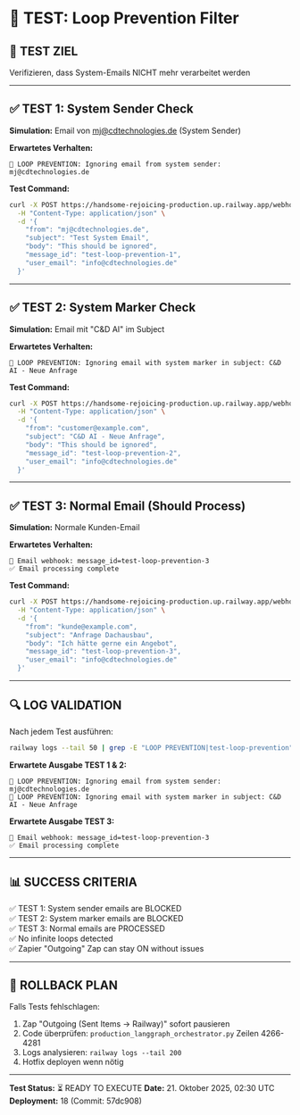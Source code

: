 # 🧪 TEST: Loop Prevention Filter

## 🎯 TEST ZIEL
Verifizieren, dass System-Emails NICHT mehr verarbeitet werden

---

## ✅ TEST 1: System Sender Check

**Simulation:** Email von mj@cdtechnologies.de (System Sender)

**Erwartetes Verhalten:**
```
🚫 LOOP PREVENTION: Ignoring email from system sender: mj@cdtechnologies.de
```

**Test Command:**
```bash
curl -X POST https://handsome-rejoicing-production.up.railway.app/webhook/ai-email/outgoing \
  -H "Content-Type: application/json" \
  -d '{
    "from": "mj@cdtechnologies.de",
    "subject": "Test System Email",
    "body": "This should be ignored",
    "message_id": "test-loop-prevention-1",
    "user_email": "info@cdtechnologies.de"
  }'
```

---

## ✅ TEST 2: System Marker Check

**Simulation:** Email mit "C&D AI" im Subject

**Erwartetes Verhalten:**
```
🚫 LOOP PREVENTION: Ignoring email with system marker in subject: C&D AI - Neue Anfrage
```

**Test Command:**
```bash
curl -X POST https://handsome-rejoicing-production.up.railway.app/webhook/ai-email/outgoing \
  -H "Content-Type: application/json" \
  -d '{
    "from": "customer@example.com",
    "subject": "C&D AI - Neue Anfrage",
    "body": "This should be ignored",
    "message_id": "test-loop-prevention-2",
    "user_email": "info@cdtechnologies.de"
  }'
```

---

## ✅ TEST 3: Normal Email (Should Process)

**Simulation:** Normale Kunden-Email

**Erwartetes Verhalten:**
```
📧 Email webhook: message_id=test-loop-prevention-3
✅ Email processing complete
```

**Test Command:**
```bash
curl -X POST https://handsome-rejoicing-production.up.railway.app/webhook/ai-email/outgoing \
  -H "Content-Type: application/json" \
  -d '{
    "from": "kunde@example.com",
    "subject": "Anfrage Dachausbau",
    "body": "Ich hätte gerne ein Angebot",
    "message_id": "test-loop-prevention-3",
    "user_email": "info@cdtechnologies.de"
  }'
```

---

## 🔍 LOG VALIDATION

Nach jedem Test ausführen:
```bash
railway logs --tail 50 | grep -E "LOOP PREVENTION|test-loop-prevention"
```

**Erwartete Ausgabe TEST 1 & 2:**
```
🚫 LOOP PREVENTION: Ignoring email from system sender: mj@cdtechnologies.de
🚫 LOOP PREVENTION: Ignoring email with system marker in subject: C&D AI - Neue Anfrage
```

**Erwartete Ausgabe TEST 3:**
```
📧 Email webhook: message_id=test-loop-prevention-3
✅ Email processing complete
```

---

## 📊 SUCCESS CRITERIA

✅ TEST 1: System sender emails are BLOCKED  
✅ TEST 2: System marker emails are BLOCKED  
✅ TEST 3: Normal emails are PROCESSED  
✅ No infinite loops detected  
✅ Zapier "Outgoing" Zap can stay ON without issues

---

## 🚨 ROLLBACK PLAN

Falls Tests fehlschlagen:
1. Zap "Outgoing (Sent Items → Railway)" sofort pausieren
2. Code überprüfen: `production_langgraph_orchestrator.py` Zeilen 4266-4281
3. Logs analysieren: `railway logs --tail 200`
4. Hotfix deployen wenn nötig

---

**Test Status:** ⏳ READY TO EXECUTE
**Date:** 21. Oktober 2025, 02:30 UTC
**Deployment:** 18 (Commit: 57dc908)
